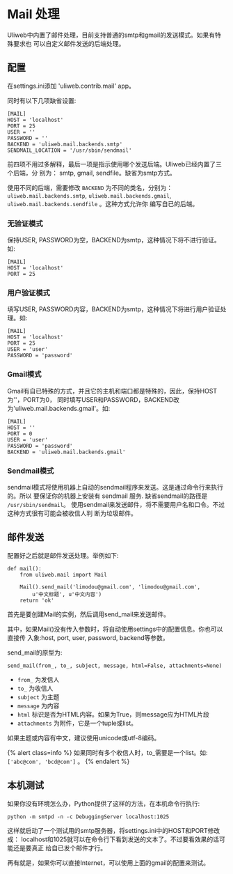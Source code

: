 # Mail 处理

Uliweb中内置了邮件处理，目前支持普通的smtp和gmail的发送模式。如果有特殊要求也
可以自定义邮件发送的后端处理。


## 配置

在settings.ini添加 'uliweb.contrib.mail' app。

同时有以下几项缺省设置:


```
[MAIL]
HOST = 'localhost'
PORT = 25
USER = ''
PASSWORD = ''
BACKEND = 'uliweb.mail.backends.smtp'
SENDMAIL_LOCATION = '/usr/sbin/sendmail'
```

前四项不用过多解释，最后一项是指示使用哪个发送后端。Uliweb已经内置了三个后端，分
别为： smtp, gmail, sendfile。缺省为smtp方式。

使用不同的后端，需要修改 `BACKEND` 为不同的类名，分别为： `uliweb.mail.backends.smtp`,
`uliweb.mail.backends.gmail`, `uliweb.mail.backends.sendfile` 。这种方式允许你
编写自已的后端。

### 无验证模式

保持USER, PASSWORD为空，BACKEND为smtp，这种情况下将不进行验证。如:


```
[MAIL]
HOST = 'localhost'
PORT = 25
```


### 用户验证模式

填写USER, PASSWORD内容，BACKEND为smtp，这种情况下将进行用户验证处理。如:


```
[MAIL]
HOST = 'localhost'
PORT = 25
USER = 'user'
PASSWORD = 'password'
```


### Gmail模式

Gmail有自已特殊的方式，并且它的主机和端口都是特殊的，因此，保持HOST为''，PORT为0，
同时填写USER和PASSWORD，BACKEND改为'uliweb.mail.backends.gmail'。如:


```
[MAIL]
HOST = ''
PORT = 0
USER = 'user'
PASSWORD = 'password'
BACKEND = 'uliweb.mail.backends.gmail'
```

### Sendmail模式

sendmail模式将使用机器上自动的sendmail程序来发送。这是通过命令行来执行的。所以
要保证你的机器上安装有 sendmail 服务. 缺省sendmail的路径是 `/usr/sbin/sendmail`。
使用sendmail来发送邮件，将不需要用户名和口令。不过这种方式很有可能会被收信人判
断为垃圾邮件。

## 邮件发送

配置好之后就是邮件发送处理。举例如下:


```
def mail():
    from uliweb.mail import Mail

    Mail().send_mail('limodou@gmail.com', 'limodou@gmail.com',
        u'中文标题', u'中文内容')
    return 'ok'
```

首先是要创建Mail的实例，然后调用send_mail来发送邮件。

其中，如果Mail()没有传入参数时，将自动使用settings中的配置信息。你也可以直接传
入象:host, port, user, password, backend等参数。

send_mail的原型为:


```
send_mail(from_, to_, subject, message, html=False, attachments=None)
```


* `from_` 为发信人
* `to_` 为收信人
* `subject` 为主题
* `message` 为内容
* `html` 标识是否为HTML内容。如果为True，则message应为HTML片段
* `attachments` 为附件，它是一个tuple或list。

如果主题或内容有中文，建议使用unicode或utf-8编码。


{% alert class=info %}
如果同时有多个收信人时，to_需要是一个list。如: `['abc@com', 'bcd@com']` 。
{% endalert %}

## 本机测试

如果你没有环境怎么办，Python提供了这样的方法，在本机命令行执行:


```
python -m smtpd -n -c DebuggingServer localhost:1025
```

这样就启动了一个测试用的smtp服务器，将settings.ini中的HOST和PORT修改成：
localhost和1025就可以在命令行下看到发送的文本了。不过要看效果的话可能还是要真正
给自已发个邮件才行。

再有就是，如果你可以直接Internet，可以使用上面的gmail的配置来测试。

